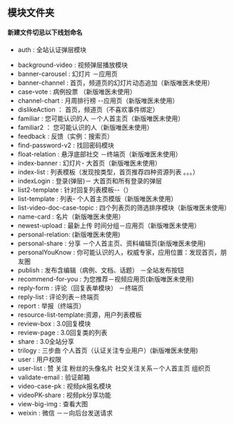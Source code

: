 ## 模块文件夹
#### 新建文件切忌以下线划命名

+ auth             :   全站认证弹层模块
- background-video :   视频弹层播放模块
- banner-carousel  :   幻灯片 －应用页
- banner-channel   :   首页，频道页的幻灯片动态追加（新版唯医未使用）
- case-vote        :   病例投票 （新版唯医未使用）
- channel-chart    :   月周排行榜 --应用页（新版唯医未使用）
- dislikeAction    ：   首页，频道页（不喜欢事件绑定）
- familiar         :    您可能认识的人 －个人首主页（新版唯医未使用）
- familiar2        ：   您可能认识的人（新版唯医未使用）
- feedback         :    反馈（实例：搜索页）
- find-password-v2 :    找回密码模块
- float-relation   :    悬浮底部社交 －终端页（新版唯医未使用）
- index-banner     :    幻灯片- 大首页（新版唯医未使用）
- index-list       :    列表模板（发现按类型，首页推荐四种资源列表 。。。）
- indexLogin       :    登录(弹层)－  大首页和所有登录的弹层
- list2-template   :    针对回复列表模板--（）
- list-template    :    列表-  个人首主页模版（新版唯医未使用）
- list-video-doc-case-topic  : 四个列表页的筛选排序模块（新版唯医未使用）
- name-card        :    名片（新版唯医未使用）
- newest-upload    :    最新上传 时间分组－应用页（新版唯医未使用）
- personal-relation:    (新版唯医未使用)
- personal-share   :    分享 －个人首主页、资料编辑页(新版唯医未使用)
- personalYouKnow  :    你可能认识的人，权威专家，应用位置：发现首页，朋友圈
- publish          :    发布含编辑（病例、文档、话题）  －全站发布按钮
- recommend-for-you :   为您推荐－视频应用页(新版唯医未使用)
- reply-form       :    评论（回复表单模块） －终端页
- reply-list       :    评论列表－终端页
- report           :    举报（终端页）
- resource-list-template:资源，用户列表模板
- review-box       :    3.0回复模块
- review-page      :    3.0回复类的列表
- share            :    3.0全站分享
- trilogy          :    三步曲 个人首页（认证关注专业用户）(新版唯医未使用)
- user             :    用户权限
- user-list        :    赞 关注 粉丝的头像名片 社交关注关系－个人首主页 组织页
- validate-email   :    验证邮箱
- video-case-pk    :    视频pk报名模块
- videoPK-share    :    视频pk分享功能
- view-big-img     :    查看大图
- weixin           :    微信 －－向后台发送请求




